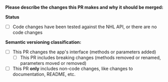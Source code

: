 **Please describe the changes this PR makes and why it should be merged:**


**Status**
- [ ] Code changes have been tested against the NHL API, or there are no code changes

**Semantic versioning classification:**  
- [ ] This PR changes the app's interface (methods or parameters added)
  - [ ] This PR includes breaking changes (methods removed or renamed, parameters moved or removed)
- [ ] This PR **only** includes non-code changes, like changes to documentation, README, etc.